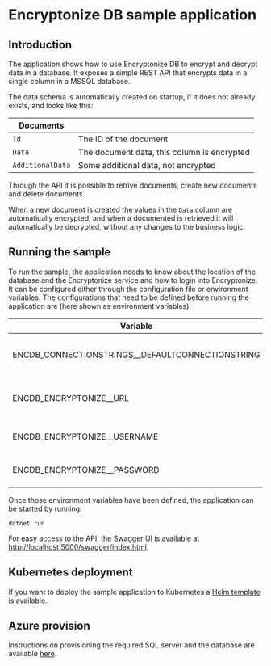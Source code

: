 # Encryptonize DB sample application

## Introduction

The application shows how to use Encryptonize DB to encrypt and decrypt data in a database. It exposes a simple REST API that encrypts data in a single column in a MSSQL database.

The data schema is automatically created on startup, if it does not already exists, and looks like this:

| Documents        |                                             |
| ---------------- | ------------------------------------------- |
| `Id`             | The ID of the document                      |
| `Data`           | The document data, this column is encrypted |
| `AdditionalData` | Some additional data, not encrypted         |

Through the API it is possible to retrive documents, create new documents and delete documents.

When a new document is created the values in the `Data` column are automatically encrypted, and when a documented is retrieved it will automatically be decrypted, without any changes to the business logic.

## Running the sample

To run the sample, the application needs to know about the location of the database and the Encryptonize service and how to login into Encryptonize.
It can be configured either through the configuration file or environment variables. The configurations that need to be defined before running the application are (here shown as environment variables):

| Variable | Description | Example |
| - | - | - |
| ENCDB_CONNECTIONSTRINGS__DEFAULTCONNECTIONSTRING | The database connection string      | `Server=tcp:sqlserver,1433;Initial Catalog=SampleDB;Persist Security Info=False;User ID=XXXXX;Password=XXXXX;MultipleActiveResultSets=False;Encrypt=True;TrustServerCertificate=False;Connection Timeout=30` |
| ENCDB_ENCRYPTONIZE__URL                          | The URL to the Encryptonize service | `http://localhost:9000` |
| ENCDB_ENCRYPTONIZE__USERNAME                     | The Encryptonize username           | `974e6844-591f-4c77-bac8-d1e32ba6e159` |
| ENCDB_ENCRYPTONIZE__PASSWORD                     | The Encryptonize password           | `XXXXXXXXXXXXXXXXXXXXXX` |

Once those environment variables have been defined, the application can be started by running:

```
dotnet run
```

For easy access to the API, the Swagger UI is available at [http://localhost:5000/swagger/index.html](http://localhost:5000/swagger/index.html).

## Kubernetes deployment

If you want to deploy the sample application to Kubernetes a [Helm template](../../../deploy/encryptonizedb/EncryptonizeDBSample/) is available.

## Azure provision

Instructions on provisioning the required SQL server and the database are available [here](../../../deploy/encryptonizedb/README.md).
